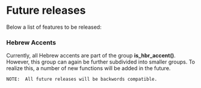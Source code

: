 # Future releases

Below a list of features to be released:

### Hebrew Accents   

Currently, all Hebrew accents are part of the group **is_hbr_accent()**.
However, this group can again be further subdivided into smaller groups.
To realize this, a number of new functions will be added in the future.

```
NOTE:  All future releases will be backwords compatible.
```
